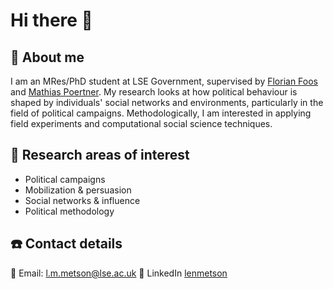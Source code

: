 # Hi there 👋

## 👨 About me  

I am an MRes/PhD student at LSE Government, supervised by [Florian Foos](https://www.lse.ac.uk/government/people/academic-staff/florian-foos) and [Mathias Poertner](https://www.lse.ac.uk/government/people/academic-staff/mathias-poertner). My research looks at how political behaviour is shaped by individuals' social networks and environments, particularly in the field of political campaigns. Methodologically, I am interested in applying field experiments and computational social science techniques. 

## 🔬 Research areas of interest
- Political campaigns
- Mobilization & persuasion
- Social networks & influence
- Political methodology

## ☎️ Contact details 

📧 Email: l.m.metson@lse.ac.uk
🔗 LinkedIn [lenmetson](https://www.linkedin.com/in/lenmetson/)
